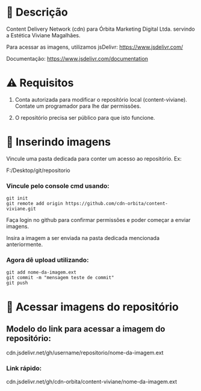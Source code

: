 # 📄 Descrição
Content Delivery Network (cdn) para Órbita Marketing Digital Ltda. servindo a Estética Viviane Magalhães.

Para acessar as imagens, utilizamos jsDelivr: https://www.jsdelivr.com/

Documentação: https://www.jsdelivr.com/documentation

# ⚠️ Requisitos
1. Conta autorizada para modificar o repositório local (content-viviane). Contate um programador para lhe dar permissões.

2. O repositório precisa ser público para que isto funcione.

# 📂 Inserindo imagens
Vincule uma pasta dedicada para conter um acesso ao repositório. Ex:

F:/Desktop/git/repositorio

### Vincule pelo console cmd usando:
```
git init
git remote add origin https://github.com/cdn-orbita/content-viviane.git
```

Faça login no github para confirmar permissões e poder começar a enviar imagens.

Insira a imagem a ser enviada na pasta dedicada mencionada anteriormente.

### Agora dê upload utilizando:
```
git add nome-da-imagem.ext
git commit -m "mensagem teste de commit"
git push
```

# 🔭 Acessar imagens do repositório
## Modelo do link para acessar a imagem do repositório:

cdn.jsdelivr.net/gh/username/repositorio/nome-da-imagem.ext

### Link rápido:

cdn.jsdelivr.net/gh/cdn-orbita/content-viviane/nome-da-imagem.ext
